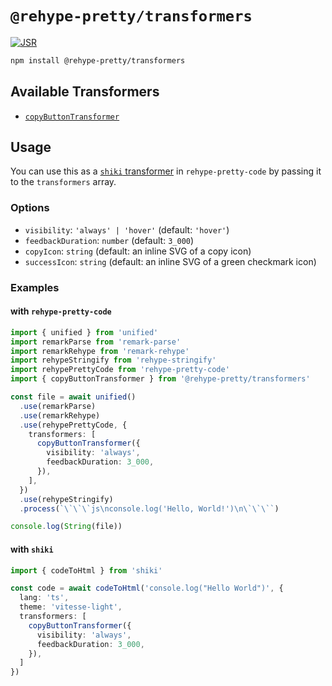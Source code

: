 # `@rehype-pretty/transformers`

[![JSR](https://jsr.io/badges/@rehype-pretty/transformers)](https://jsr.io/@rehype-pretty/transformers)

```sh
npm install @rehype-pretty/transformers
```

## Available Transformers

- [`copyButtonTransformer`](./src/copy-button.ts)

## Usage

You can use this as a [`shiki` transformer](https://shiki.style/guide/transformers) in `rehype-pretty-code` by passing it to the `transformers` array.

### Options

- `visibility`: `'always' | 'hover'` (default: `'hover'`)
- `feedbackDuration`: `number` (default: `3_000`)
- `copyIcon`: `string` (default: an inline SVG of a copy icon)
- `successIcon`: `string` (default: an inline SVG of a green checkmark icon)

### Examples

#### with `rehype-pretty-code`

  ```ts
  import { unified } from 'unified'
  import remarkParse from 'remark-parse'
  import remarkRehype from 'remark-rehype'
  import rehypeStringify from 'rehype-stringify'
  import rehypePrettyCode from 'rehype-pretty-code'
  import { copyButtonTransformer } from '@rehype-pretty/transformers'

  const file = await unified()
    .use(remarkParse)
    .use(remarkRehype)
    .use(rehypePrettyCode, {
      transformers: [
        copyButtonTransformer({
          visibility: 'always',
          feedbackDuration: 3_000,
        }),
      ],
    })
    .use(rehypeStringify)
    .process(`\`\`\`js\nconsole.log('Hello, World!')\n\`\`\``)

  console.log(String(file))
  ```

#### with `shiki`

  ```ts
  import { codeToHtml } from 'shiki'

  const code = await codeToHtml('console.log("Hello World")', {
    lang: 'ts',
    theme: 'vitesse-light',
    transformers: [
      copyButtonTransformer({
        visibility: 'always',
        feedbackDuration: 3_000,
      }),
    ]
  })
  ```
